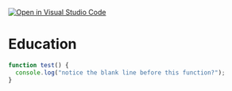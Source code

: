 [![Open in Visual Studio Code](https://classroom.github.com/assets/open-in-vscode-2e0aaae1b6195c2367325f4f02e2d04e9abb55f0b24a779b69b11b9e10269abc.svg)](https://classroom.github.com/online_ide?assignment_repo_id=16955390&assignment_repo_type=AssignmentRepo)
# Education
```javascript
function test() {
  console.log("notice the blank line before this function?");
}
```
